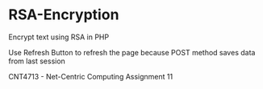 # RSA-Encryption
Encrypt text using RSA in PHP

Use Refresh Button to refresh the page because POST method saves data from last session

CNT4713 - Net-Centric Computing
Assignment 11

